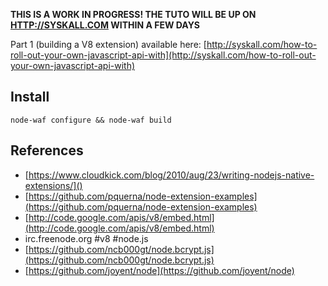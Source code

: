 __THIS IS A WORK IN PROGRESS! THE TUTO WILL BE UP ON [HTTP://SYSKALL.COM](HTTP://SYSKALL.COM) WITHIN A FEW DAYS__

Part 1 (building a V8 extension) available here: [http://syskall.com/how-to-roll-out-your-own-javascript-api-with](http://syskall.com/how-to-roll-out-your-own-javascript-api-with)

## Install ##

    node-waf configure && node-waf build

## References ##

- [https://www.cloudkick.com/blog/2010/aug/23/writing-nodejs-native-extensions/]()
- [https://github.com/pquerna/node-extension-examples](https://github.com/pquerna/node-extension-examples)
- [http://code.google.com/apis/v8/embed.html](http://code.google.com/apis/v8/embed.html)
- irc.freenode.org #v8 #node.js
- [https://github.com/ncb000gt/node.bcrypt.js](https://github.com/ncb000gt/node.bcrypt.js)
- [https://github.com/joyent/node](https://github.com/joyent/node)
